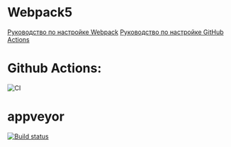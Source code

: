 # Webpack5

[Руководство по настройке Webpack](https://webpack.js.org/guides/)
[Руководство по настройке GitHub Actions](https://docs.github.com/en/actions/quickstart)


# Github Actions:
![CI](https://github.com/Volivanmail/hj_2_dom_game/actions/workflows/web.yml/badge.svg)
<!-- # Github-pages:
https://Volivanmail.github.io/hj_2_dom_game/ -->

# appveyor

[![Build status](https://ci.appveyor.com/api/projects/status/97at3sckkf93miaj?svg=true)](https://ci.appveyor.com/project/Volivanmail/ahj-2-dom-game)


